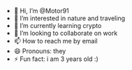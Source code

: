 - 👋 Hi, I’m @Motor91
- 👀 I’m interested in nature and traveling
- 🌱 I’m currently learning crypto
- 💞️ I’m looking to collaborate on work
- 📫 How to reach me by email
- 😄 Pronouns: they
- ⚡ Fun fact: i am 3 years old :)

<!---
Motor91/Motor91 is a ✨ special ✨ repository because its `README.md` (this file) appears on your GitHub profile.
You can click the Preview link to take a look at your changes.
--->
